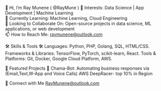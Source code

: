 👋 Hi, I’m Ray Munene ( @RayMune )
👀 Interests: Data Science | App Development | Machine Learning <br> 🌱 Currently Learning: Machine Learning, Cloud Engineering <br> 💼 Looking to Collaborate On: Open-source projects in data science, ML applications, or web development <br> 📫 How to Reach Me: raymunene@outlook.com

🛠️ Skills & Tools 🛠️
Languages: Python, PHP, Golang, SQL, HTML/CSS.
Frameworks & Libraries: TensorFlow, PyTorch, scikit-learn, React.
Tools & Platforms: Git, Docker, Google Cloud Platform, AWS.

🌟 Featured Projects 🌟
Chama-Bot: Automating business responses via (Email,Text,W-App and Voice Calls)
AWS DeepRacer- top 10% in Region 


💬 Connect with Me
RayMunene@outlook.com 
